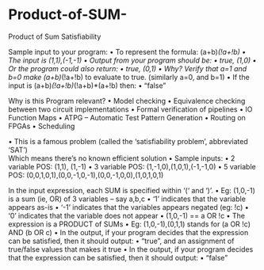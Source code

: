 # Product-of-SUM-
Product of Sum Satisfiability


 Sample input to your program:
  • To represent the formula: (a+b)*(!a+!b) 
  • The input is (1,1),(-1,-1) 
  • Output from your program should be:
  • true, (1,0) • Or the program could also return: 
  • true, (0,1) 
  •  Why? Verify that a=1 and b=0 make (a+b)*(!a+!b) to evaluate to true. (similarly a=0, and b=1) 
  • If the input is (a+b)*(!a+!b)*(!a+b)*(a+!b) then:
  • “false” 
 
  Why is this Program relevant? 
  • Model checking 
  • Equivalence checking between two circuit implementations 
  • Formal verification of pipelines
  • IO Function Maps 
  • ATPG – Automatic Test Pattern Generation 
  • Routing on FPGAs 
  • Scheduling 
  
  • This is a famous  problem (called the ‘satisfiability problem’, abbreviated ‘SAT’)  
 Which means there’s no known efficient solution 
 • Sample inputs: 
 • 2 variable POS: (1,1), (1,-1)
 • 3 variable POS: (1,-1,0),(1,0,1),(-1,-1,0)
 • 5 variable POS: (0,0,1,0,1),(0,0,-1,0,-1),(0,0,-1,0,0),(1,0,1,0,1) 
 
 In the input expression, each SUM is specified within ‘(‘ and ‘)’.
 • Eg: (1,0,-1) is a sum (ie, OR) of 3 variables – say a,b,c
 • ‘1’ indicates that the variable appears as-is 
 • ‘-1’ indicates that the variables appears negated (eg: !c) 
 • ‘0’ indicates that the variable does not appear 
 • (1,0,-1) == a OR !c
 • The expression is a PRODUCT of SUMs
 • Eg: (1,0,-1),(0,1,1) stands for (a OR !c) AND (b OR c) 
 • In the output, if your program decides that the expression can be satisfied, then it should output:
 • “true”, and an assignment of true/false values that makes it true 
 • In the output, if your program decides that the expression can be satisfied, then it should output: 
 • “false” 
